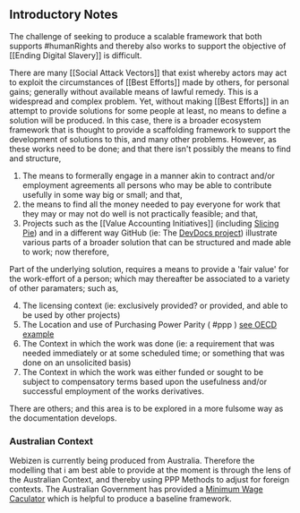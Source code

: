 
## Introductory Notes
The challenge of seeking to produce a scalable framework that both supports #humanRights and thereby also works to support the objective of [[Ending Digital Slavery]] is difficult.

There are many [[Social Attack Vectors]] that exist whereby actors may act to exploit the circumstances of  [[Best Efforts]] made by others, for personal gains; generally without available means of lawful remedy.  This is a widespread and complex problem.  Yet, without making [[Best Efforts]] in an attempt to provide solutions for some people at least, no means to define a solution will be produced.  In this case, there is a broader ecosystem framework that is thought to provide a scaffolding framework to support the development of solutions to this, and many other problems.  However, as these works need to be done; and that there isn't possibly the means to find and structure,
1. The means to formerally engage in a manner akin to contract and/or employment agreements all persons who may be able to contribute usefully in some way big or small; and that,
2. the means to find all the money needed to pay everyone for work that they may or may not do well is not practically feasible; and that,
3. Projects such as the [[Value Accounting Initiatives]] (including [Slicing Pie](https://slicingpie.com/learn-slicing-pie-model/)) and in a different way GitHub (ie: The [DevDocs project](https://github.com/webizenai/devdocs/)) illustrate various parts of a broader solution that can be structured and made able to work; now therefore,

Part of the underlying solution, requires a means to provide a 'fair value' for the work-effort of a person; which may thereafter be associated to a variety of other paramaters; such as,

4. The licensing context (ie: exclusively provided?  or provided, and able to be used by other projects)
5. The Location and use of  Purchasing Power Parity ( #ppp ) [see OECD example](https://data.oecd.org/conversion/purchasing-power-parities-ppp.htm)
6. The Context in which the work was done (ie: a requirement that was needed immediately or at some scheduled time; or something that was done on an unsolicited basis)
7. The Context in which the work was either funded or sought to be subject to compensatory terms based upon the usefulness and/or successful employment of the works derivatives.

There are others; and this area is to be explored in a more fulsome way as the documentation develops.  

### Australian Context
Webizen is currently being produced from Australia.  Therefore the modelling that i am best able to provide at the moment is through the lens of the Australian Context, and thereby using PPP Methods to adjust for foreign contexts.  The Australian Government has provided a [Minimum Wage Caculator](https://calculate.fairwork.gov.au/FindYourAward) which is helpful to produce a baseline framework.

